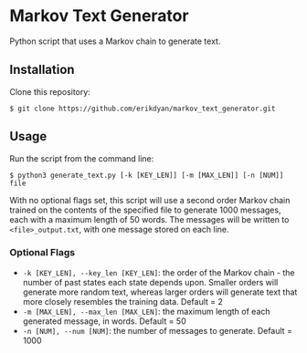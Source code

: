 # Markov Text Generator
Python script that uses a Markov chain to generate text.
## Installation
Clone this repository:
```
$ git clone https://github.com/erikdyan/markov_text_generator.git
```
## Usage
Run the script from the command line:
```
$ python3 generate_text.py [-k [KEY_LEN]] [-m [MAX_LEN]] [-n [NUM]] file
```
With no optional flags set, this script will use a second order Markov chain trained on the contents of the specified file to generate 1000 messages, each with a maximum length of 50 words. The messages will be written to `<file>_output.txt`, with one message stored on each line.
### Optional Flags
* `-k [KEY_LEN], --key_len [KEY_LEN]`: the order of the Markov chain - the number of past states each state depends upon. Smaller orders will generate more random text, whereas larger orders will generate text that more closely resembles the training data. Default = 2
* `-m [MAX_LEN], --max_len [MAX_LEN]`: the maximum length of each generated message, in words. Default = 50
* `-n [NUM], --num [NUM]`: the number of messages to generate. Default = 1000
